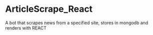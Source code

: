 # ArticleScrape_React
A bot that scrapes news from a specified site, stores in mongodb and renders with REACT

